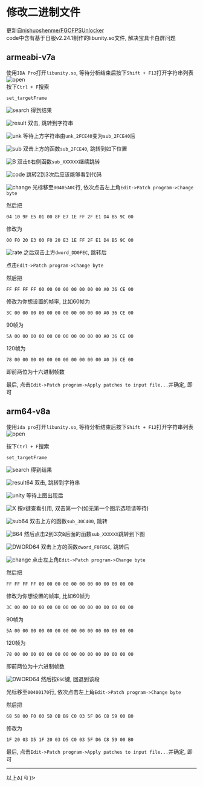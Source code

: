 # 修改二进制文件
更新自[nishuoshenme/FGOFPSUnlocker](https://github.com/nishuoshenme/FGOFPSUnlocker)  
code中含有基于日服v2.24.1制作的libunity.so文件, 解决宝具卡白屏问题  
## armeabi-v7a
使用`IDA Pro`打开`libunity.so`, 等待分析结束后按下`Shift + F12`打开字符串列表
![open](https://github.com/tsuasahi/FGOFPSUnlocker/raw/master/imgs/1.png)  
按下`Ctrl + F`搜索  
```
set_targetFrame
```
  
![search](https://github.com/tsuasahi/FGOFPSUnlocker/raw/master/imgs/2.png)
得到结果  

![result](https://github.com/tsuasahi/FGOFPSUnlocker/raw/master/imgs/3.png)
双击, 跳转到字符串  

![unk](https://github.com/tsuasahi/FGOFPSUnlocker/raw/master/imgs/4.png)
等待上方字符串由`unk_2FCE40`变为`sub_2FCE40`后  

![sub](https://github.com/tsuasahi/FGOFPSUnlocker/raw/master/imgs/5.png)
双击上方的函数`sub_2FCE40`, 跳转到如下位置  

![B](https://github.com/tsuasahi/FGOFPSUnlocker/raw/master/imgs/6.png)
双击`B`右侧函数`sub_XXXXXX`继续跳转  

![code](https://github.com/tsuasahi/FGOFPSUnlocker/raw/master/imgs/7.png)
跳转2到3次后应该能够看到代码  

![change](https://github.com/tsuasahi/FGOFPSUnlocker/raw/master/imgs/8.png)
光标移至`00405A0C`行, 依次点击左上角`Edit->Patch program->Change byte`
  
然后把
  
```
04 10 9F E5 01 00 8F E7 1E FF 2F E1 D4 B5 9C 00
```
  
修改为
  
```
00 F0 20 E3 00 F0 20 E3 1E FF 2F E1 D4 B5 9C 00
```
  
![rate](https://github.com/tsuasahi/FGOFPSUnlocker/raw/master/imgs/9.png)
之后双击上方`dword_DD0FEC`, 跳转后
  
点击`Edit->Patch program->Change byte`
  
然后把
  
```
FF FF FF FF 00 00 00 00 00 00 00 00 A0 36 CE 00
```
  
修改为你想设置的帧率, 比如60帧为
  
```
3C 00 00 00 00 00 00 00 00 00 00 00 A0 36 CE 00
```
  
90帧为
  
```
5A 00 00 00 00 00 00 00 00 00 00 00 A0 36 CE 00
```
  
120帧为
  
```
78 00 00 00 00 00 00 00 00 00 00 00 A0 36 CE 00
```
  
即前两位为十六进制帧数
  
最后, 点击`Edit->Patch program->Apply patches to input file...`并确定, 即可
  
## arm64-v8a
使用`ida pro`打开`libunity.so`, 等待分析结束后按下`Shift + F12`打开字符串列表
![open](https://github.com/tsuasahi/FGOFPSUnlocker/raw/master/imgs/1.png)
  
按下`Ctrl + F`搜索
```
set_targetFrame
```
  
![search](https://github.com/tsuasahi/FGOFPSUnlocker/raw/master/imgs/2.png)
得到结果
  
![result64](https://github.com/tsuasahi/FGOFPSUnlocker/raw/master/imgs/10.png)
双击, 跳转到字符串
  
![unity](https://github.com/tsuasahi/FGOFPSUnlocker/raw/master/imgs/11.png)
等待上图出现后
  
![X](https://github.com/tsuasahi/FGOFPSUnlocker/raw/master/imgs/12.png)
按`X`键查看引用, 双击第一个(如无第一个图示选项请等待)
  
![sub64](https://github.com/tsuasahi/FGOFPSUnlocker/raw/master/imgs/13.png)
双击上方的函数`sub_30C400`, 跳转
  
![B64](https://github.com/tsuasahi/FGOFPSUnlocker/raw/master/imgs/14.png)
然后点击2到3次`B`后面的函数`sub_XXXXXX`跳转到下图
  
![DWORD64](https://github.com/tsuasahi/FGOFPSUnlocker/raw/master/imgs/14.png)
双击上方的函数`dword_F0FB5C`, 跳转后
  
![change](https://github.com/tsuasahi/FGOFPSUnlocker/raw/master/imgs/8.png)
点击左上角`Edit->Patch program->Change byte`
  
然后把
  
```
FF FF FF FF 00 00 00 00 00 00 00 00 00 00 00 00
```
  
修改为你想设置的帧率, 比如60帧为
  
```
3C 00 00 00 00 00 00 00 00 00 00 00 00 00 00 00
```
  
90帧为
  
```
5A 00 00 00 00 00 00 00 00 00 00 00 00 00 00 00
```
  
120帧为
  
```
78 00 00 00 00 00 00 00 00 00 00 00 00 00 00 00
```
  
即前两位为十六进制帧数
  
![DWORD64](https://github.com/tsuasahi/FGOFPSUnlocker/raw/master/imgs/14.png)
然后按`ESC`键, 回退到该段
  
光标移至`00400170`行, 依次点击左上角`Edit->Patch program->Change byte`
  
然后把
  
```
68 58 00 F0 00 5D 0B B9 C0 03 5F D6 C8 59 00 B0
```
  
修改为
  
```
1F 20 03 D5 1F 20 03 D5 C0 03 5F D6 C8 59 00 B0
```
  
最后, 点击`Edit->Patch program->Apply patches to input file...`并确定, 即可
  
***
以上ᕕ( ᐛ )ᕗ
